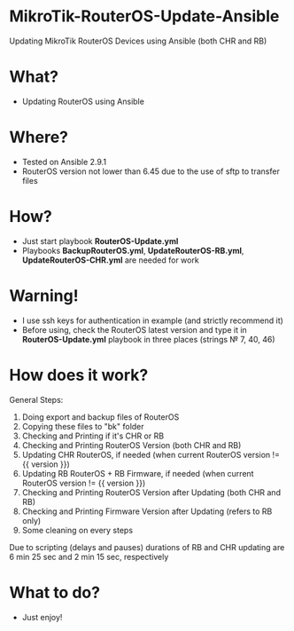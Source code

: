 # MikroTik-RouterOS-Update-Ansible
Updating MikroTik RouterOS Devices using Ansible (both CHR and RB)

<h1>What?</h1>

- Updating RouterOS using Ansible

<h1>Where?</h1>

- Tested on Ansible 2.9.1
- RouterOS version not lower than 6.45 due to the use of sftp to transfer files

<h1>How?</h1>

- Just start playbook <b>RouterOS-Update.yml</b>
- Playbooks <b>BackupRouterOS.yml</b>, <b>UpdateRouterOS-RB.yml</b>, <b>UpdateRouterOS-CHR.yml</b> are needed for work

<h1>Warning!</h1>

- I use ssh keys for authentication in example (and strictly recommend it)
- Before using, check the RouterOS latest version and type it in <b>RouterOS-Update.yml</b> playbook in three places (strings № 7, 40, 46)

<h1>How does it work?</h1>

General Steps:
1. Doing export and backup files of RouterOS
2. Copying these files to "bk" folder
3. Checking and Printing if it's CHR or RB
4. Checking and Printing RouterOS Version (both CHR and RB)
5. Updating CHR RouterOS, if needed  (when current RouterOS version != {{ version }})
6. Updating RB RouterOS + RB Firmware, if needed (when current RouterOS version != {{ version }})
7. Checking and Printing RouterOS Version after Updating (both CHR and RB)
8. Checking and Printing Firmware Version after Updating (refers to RB only)
9. Some cleaning on every steps

Due to scripting (delays and pauses) durations of RB and CHR updating are 6 min 25 sec and 2 min 15 sec, respectively

<h1>What to do?</h1>

- Just enjoy!

